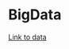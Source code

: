 # BigData


[Link to data](https://drive.google.com/drive/folders/1R7UWpefg39LEEsxeblDw1WLGfZohhVbQ?usp=sharing)
